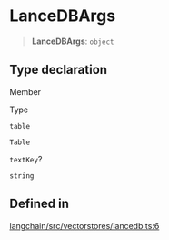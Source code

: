 LanceDBArgs
===========

> **LanceDBArgs**: `object`

Type declaration[](#type-declaration "Direct link to Type declaration")
------------------------------------------------------------------------

Member

Type

`table`

`Table`

`textKey`?

`string`

Defined in[](#defined-in "Direct link to Defined in")
------------------------------------------------------

[langchain/src/vectorstores/lancedb.ts:6](https://github.com/hwchase17/langchainjs/blob/1c1274d/langchain/src/vectorstores/lancedb.ts#L6)